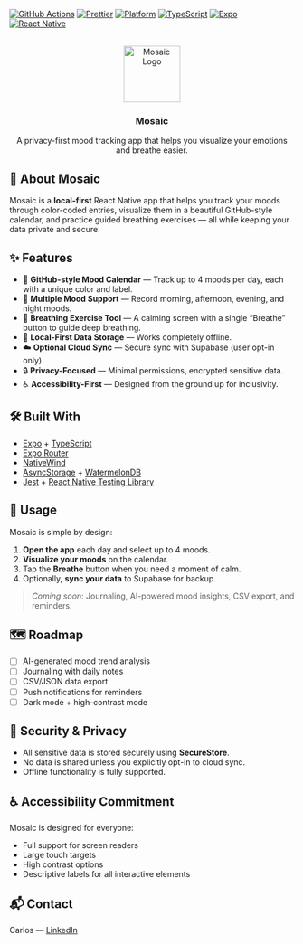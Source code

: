 <!-- PROJECT SHIELDS -->
<!-- Replace `your_username` and `your_repo` with your GitHub username/repo -->

[![GitHub Actions][actions-shield]][actions-url]
[![Prettier][prettier-shield]][prettier-url]
[![Platform][platform-shield]][platform-url]
[![TypeScript][typescript-shield]][typescript-url]
[![Expo][expo-shield]][expo-url]
[![React Native][react-native-shield]][react-native-url]

<br />
<div align="center">
  <a href="https://github.com/Ceejaymar/mosaic">
    <!-- Replace with your logo path -->
    <img src="images/logo.png" alt="Mosaic Logo" width="100" height="100">
  </a>

  <h3 align="center">Mosaic</h3>
  <p align="center">
    A privacy-first mood tracking app that helps you visualize your emotions and breathe easier.
    <br />
    <!-- <a href="#about-the-project"><strong>Explore the docs »</strong></a>
    <br />
    <br />
    <a href="#usage">View Demo</a>
    ·
    <a href="https://github.com/your_username/your_repo/issues/new?labels=bug&template=bug-report---.md">Report Bug</a>
    ·
    <a href="https://github.com/your_username/your_repo/issues/new?labels=enhancement&template=feature-request---.md">Request Feature</a> -->
  </p>
</div>

## 📌 About Mosaic

<!-- ![Product Screenshot][product-screenshot] -->

Mosaic is a **local-first** React Native app that helps you track your moods through color-coded entries, visualize them in a beautiful GitHub-style calendar, and practice guided breathing exercises — all while keeping your data private and secure.

## ✨ Features

- 🎨 **GitHub-style Mood Calendar** — Track up to 4 moods per day, each with a unique color and label.
- 🌈 **Multiple Mood Support** — Record morning, afternoon, evening, and night moods.
- 🧘 **Breathing Exercise Tool** — A calming screen with a single “Breathe” button to guide deep breathing.
- 📅 **Local-First Data Storage** — Works completely offline.
- ☁️ **Optional Cloud Sync** — Secure sync with Supabase (user opt-in only).
- 🔒 **Privacy-Focused** — Minimal permissions, encrypted sensitive data.
- ♿ **Accessibility-First** — Designed from the ground up for inclusivity.

## 🛠️ Built With

- [Expo](https://expo.dev/) + [TypeScript](https://www.typescriptlang.org/)
- [Expo Router](https://expo.github.io/router/)
- [NativeWind](https://www.nativewind.dev/)
    <!-- - [Moti](https://moti.fyi/) animations -->
    <!-- - [Zustand](https://zustand-demo.pmnd.rs/) for state management -->
- [AsyncStorage](https://react-native-async-storage.github.io/async-storage/) + [WatermelonDB](https://nozbe.github.io/WatermelonDB/)
  <!-- - [Supabase](https://supabase.com/) for optional cloud sync -->
  <!-- - [RevenueCat](https://www.revenuecat.com/) for monetization -->
- [Jest](https://jestjs.io/) + [React Native Testing Library](https://callstack.github.io/react-native-testing-library/)
<!-- - [Maestro](https://maestro.mobile.dev/) for E2E testing -->

## 📲 Usage

Mosaic is simple by design:

1. **Open the app** each day and select up to 4 moods.
2. **Visualize your moods** on the calendar.
3. Tap the **Breathe** button when you need a moment of calm.
4. Optionally, **sync your data** to Supabase for backup.

<!-- ![Usage GIF][usage-gif] -->

> _Coming soon_: Journaling, AI-powered mood insights, CSV export, and reminders.

## 🗺️ Roadmap

- [ ] AI-generated mood trend analysis
- [ ] Journaling with daily notes
- [ ] CSV/JSON data export
- [ ] Push notifications for reminders
- [ ] Dark mode + high-contrast mode

## 🔐 Security & Privacy

- All sensitive data is stored securely using **SecureStore**.
- No data is shared unless you explicitly opt-in to cloud sync.
- Offline functionality is fully supported.

## ♿ Accessibility Commitment

Mosaic is designed for everyone:

- Full support for screen readers
- Large touch targets
- High contrast options
- Descriptive labels for all interactive elements

## 📬 Contact

Carlos — [LinkedIn](https://www.linkedin.com/in/carmart/)

<!-- Project Link: [https://github.com/your_username/your_repo](https://github.com/your_username/your_repo) -->

[forks-shield]: https://img.shields.io/github/forks/your_username/your_repo.svg?style=for-the-badge
[forks-url]: https://github.com/your_username/your_repo/network/members
[stars-shield]: https://img.shields.io/github/stars/
[expo-shield]: https://img.shields.io/badge/Expo-000?style=for-the-badge&logo=expo&logoColor=fff
[expo-url]: https://expo.dev/
[react-native-shield]: https://img.shields.io/badge/React_Native-20232A?style=for-the-badge&logo=react&logoColor=61DAFB
[react-native-url]: https://reactnative.dev/
[typescript-shield]: https://img.shields.io/badge/TypeScript-007ACC?style=for-the-badge&logo=typescript&logoColor=white
[typescript-url]: https://www.typescriptlang.org/
[actions-shield]: https://img.shields.io/github/actions/workflow/status/your_username/your_repo/run-tests.yml?style=for-the-badge
[actions-url]: https://github.com/your_username/your_repo/actions
[prettier-shield]: https://img.shields.io/badge/Code_Style-Prettier-F7B93E?style=for-the-badge&logo=prettier&logoColor=fff
[prettier-url]: https://prettier.io/
[platform-shield]: https://img.shields.io/badge/Platform-iOS%20%7C%20Android-blue?style=for-the-badge&logo=apple&logoColor=white&logo=android&color=3DDC84
[platform-url]: https://reactnative.dev/
[product-screenshot]: images/screenshot.png
[usage-gif]: images/usage.gif
